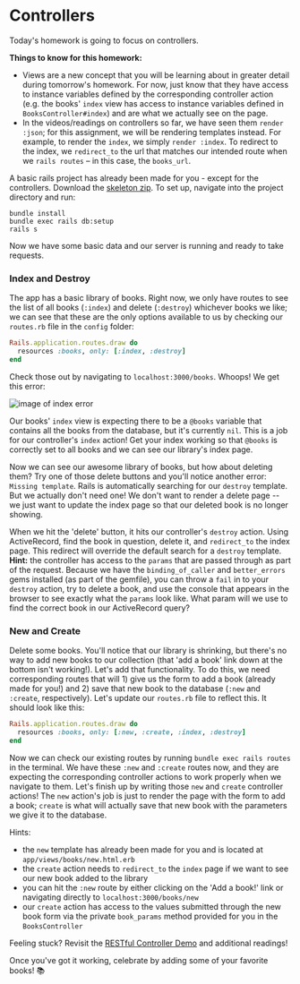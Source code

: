 # Controllers

Today's homework is going to focus on controllers.

**Things to know for this homework:**

* Views are a new concept that you will be learning about in greater
detail during tomorrow's homework. For now, just know that they have
access to instance variables defined by the corresponding controller
action (e.g. the books' `index` view has access to instance variables
defined in `BooksController#index`) and are what we actually see on the
page.
* In the videos/readings on controllers so far, we have seen them `render
:json`; for this assignment, we will be rendering templates instead. For
example, to render the `index`, we simply `render :index`. To redirect
to the index, we `redirect_to` the url that matches our intended route
when we `rails routes` – in this case, the `books_url`.

A basic rails project has already been made for you - except for the
controllers. Download the [skeleton zip][skeleton]. To set up, navigate
into the project directory and run:

```
bundle install
bundle exec rails db:setup
rails s
```

Now we have some basic data and our server is running and ready to take requests.

### Index and Destroy

The app has a basic library of books. Right now, we only have routes to
see the list of all books (`:index`) and delete (`:destroy`) whichever
books we like; we can see that these are the only options available to
us by checking our `routes.rb` file in the `config` folder:

```ruby
Rails.application.routes.draw do
  resources :books, only: [:index, :destroy]
end
```

Check those out by navigating to `localhost:3000/books`. Whoops! We get this error:

![image of index error](http://assets.aaonline.io/fullstack/rails/homeworks/deprecated_homeworks/library/index_error.png)

Our books' `index` view is expecting there to be a `@books` variable
that contains all the books from the database, but it's currently `nil`.
This is a job for our controller's `index` action! Get your index
working so that `@books` is correctly set to all books and we can see
our library's index page.

Now we can see our awesome library of books, but how about deleting
them? Try one of those delete buttons and you'll notice another error:
`Missing template`. Rails is automatically searching for our `destroy`
template. But we actually don't need one! We don't want to render a
delete page -- we just want to update the index page so that our deleted
book is no longer showing.

When we hit the 'delete' button, it hits our controller's `destroy`
action. Using ActiveRecord, find the book in question, delete it, and
`redirect_to` the index page. This redirect will override the default
search for a `destroy` template. **Hint:** the controller has access to
the `params` that are passed through as part of the request. Because we
have the `binding_of_caller` and `better_errors` gems installed (as part
of the gemfile), you can throw a `fail` in to your `destroy` action, try
to delete a book, and use the console that appears in the browser to see
exactly what the `params` look like. What param will we use to find the
correct book in our ActiveRecord query?

### New and Create

Delete some books. You'll notice that our library is shrinking, but
there's no way to add new books to our collection (that 'add a book'
link down at the bottom isn't working!). Let's add that functionality.
To do this, we need corresponding routes that will 1) give us the form
to add a book (already made for you!) and 2) save that new book to the
database (`:new` and `:create`, respectively). Let's update our
`routes.rb` file to reflect this. It should look like this:

```ruby
Rails.application.routes.draw do
  resources :books, only: [:new, :create, :index, :destroy]
end
```

Now we can check our existing routes by running `bundle exec rails
routes` in the terminal. We have these `:new` and `:create` routes now,
and they are expecting the corresponding controller actions to work
properly when we navigate to them. Let's finish up by writing those
`new` and `create` controller actions! The `new` action's job is just to
render the page with the form to add a book; `create` is what will
actually save that new book with the parameters we give it to the database.

Hints:
* the `new` template has already been made for you and is located at
`app/views/books/new.html.erb`
* the `create` action needs to `redirect_to` the `index` page if we want
to see our new book added to the library
* you can hit the `:new` route by either clicking on the 'Add a book!'
link or navigating directly to `localhost:3000/books/new`
* our `create` action has access to the values submitted through the new
book form via the private `book_params` method provided for you in the
`BooksController`

Feeling stuck? Revisit the [RESTful Controller Demo][restful-controller-demo]
and additional readings!

Once you've got it working, celebrate by adding some of your favorite books! :books:

[skeleton]: http://assets.aaonline.io/fullstack/rails/homeworks/deprecated_homeworks/library/skeleton.zip?raw=true
[restful-controller-demo]: https://vimeo.com/168505535
